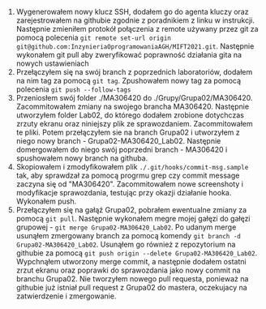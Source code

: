 1. Wygenerowałem nowy klucz SSH, dodałem go do agenta kluczy oraz zarejestrowałem na githubie zgodnie z poradnikiem z linku w instrukcji. Następnie zmieniłem protokół połączenia z remote używany przez git za pomocą polecenia `git remote set-url origin git@github.com:InzynieriaOprogramowaniaAGH/MIFT2021.git`. Następnie wykonałem git pull aby zweryfikować poprawność działania gita na nowych ustawieniach
2. Przełączyłem się na swój branch z poprzednich laboratoriów, dodałem na nim tag za pomocą `git tag`. Zpushowałem nowy tag za
   pomocą polecenia `git push --follow-tags`
3. Przeniosłem swój folder ./MA306420 do ./Grupy/Grupa02/MA306420. Zacommitowałem zmiany na swojego brancha MA306420. Następnie utworzyłem folder Lab02, do którego dodałem zrobione dotychczas zrzuty ekranu oraz niniejszy plik ze sprawozdaniem. Zacommitowałem te pliki.
   Potem przełączyłem sie na branch Grupa02 i utworzyłem z niego nowy branch - Grupa02-MA306420_Lab02. Następnie domergowałem do niego swój poprzedni branch - MA306420 i spushowałem nowy branch na githuba.
4. Skopiowałem i zmodyfikowałem plik `./.git/hooks/commit-msg.sample` tak, aby sprawdzał za pomocą progrmu grep czy commit message zaczyna się od "MA306420". Zacommitowałem nowe screenshoty i modyfikacje sprawozdania, testując przy okazji działanie hooka. Wykonałem push.
5. Przełączyłem się na gałąź Grupa02, pobrałem ewentualne zmiany za pomocą `git pull`. Następnie wykonałem megre mojej gałęzi do gałęzi grupowej - `git merge Grupa02-MA306420_Lab02`. Po udanym merge usunąłem zmergowany branch za pomocą komendy `git branch -d Grupa02-MA306420_Lab02`. Usunąłem go również z repozytorium na githubie za pomocą `git push origin --delete Grupa02-MA306420_Lab02`. Wypchnąłem utworzony merge commit, a następnie dodałem ostatni zrzut ekranu oraz poprawki do sprawozdania jako nowy commit na branchu Grupa02. Nie tworzyłem nowego pull requesta, ponieważ na githubie już istniał pull request z Grupa02 do mastera, oczekujacy na zatwierdzenie i zmergowanie.
